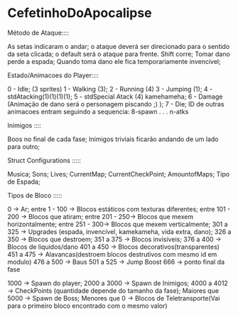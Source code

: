 # CefetinhoDoApocalipse

Método de Ataque::::

As setas indicaram o andar;
o ataque deverá ser direcionado para o sentido da seta clicada;
o default será o ataque para frente.
Shift corre;
Tomar dano perde a espada;
Quando toma dano ele fica temporariamente invencível;

Estado/Animacoes do Player::::

0 - Idle; (3 sprites)
1 - Walking (3);
2 - Running (4)
3 - Jumping (1);
4 - stdAtacking(1)(1)(1)(1);
5 - stdSpecial Atack (4) kamehameha;
6 - Damage (Animação de dano será o personagem piscando ;) );
7 - Die;
ID de outras animacoes entram seguindo a sequencia:
8-spawn
.
.
.
n-atks

Inimigos ::::

Boos no final de cada fase;
Inimigos triviais ficarão andando de um lado para outro;

Struct Configurations :::::

Musica;
Sons;
Lives;
CurrentMap;
CurrentCheckPoint;
AmountofMaps;
Tipo de Espada;

Tipos de Bloco :::::

0 -> Ar;
entre 1 - 100 -> Blocos estáticos com texturas diferentes;
entre 101 - 200 -> Blocos que atiram;
entre 201 - 250-> Blocos que mexem horizontalmente;
entre 251 - 300-> Blocos que mexem verticalmente;
301 a 325 -> Upgrades (espada, invencível, kamekameha, vida extra, dano);
326 a 350 -> Blocos que destroem;
351 a 375 -> Blocos invisíveis;
376 a 400 -> Blocos de liquidos/dano
401 a 450 -> Blocos decorativos(transparentes)
451 a 475 -> Alavancas(destroem blocos destrutivos com mesmo id em modulo)
476 a 500 -> Baus 
501 a 525 -> Jump Boost
666 -> ponto final da fase

1000 -> Spawn do player;
2000 a 3000 -> Spawn de Inimigos;
4000 a 4012 -> CheckPoints (quantidade depende do tamanho da fase);
Maiores que 5000 -> Spawn de Boss;
Menores que 0 -> Blocos de Teletransporte(Vai para o primeiro bloco encontrado com o mesmo valor)





